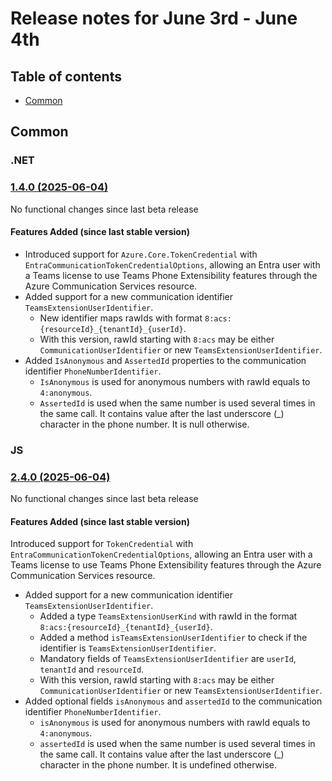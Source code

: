 # Release notes for June 3rd - June 4th

## Table of contents

* [Common](#common)

## Common

### .NET

### [1.4.0 (2025-06-04)](https://github.com/Azure/azure-sdk-for-net/blob/main/sdk/communication/Azure.Communication.Common/CHANGELOG.md#140-2025-06-04)

No functional changes since last beta release

#### Features Added (since last stable version)

- Introduced support for `Azure.Core.TokenCredential` with `EntraCommunicationTokenCredentialOptions`, allowing an Entra user with a Teams license to use Teams Phone Extensibility features through the Azure Communication Services resource.
- Added support for a new communication identifier `TeamsExtensionUserIdentifier`.
    - New identifier maps rawIds with format `8:acs:{resourceId}_{tenantId}_{userId}`.
    - With this version, rawId starting with `8:acs` may be either `CommunicationUserIdentifier` or new `TeamsExtensionUserIdentifier`.
- Added `IsAnonymous` and `AssertedId` properties to the communication identifier `PhoneNumberIdentifier`.
    - `IsAnonymous` is used for anonymous numbers with rawId equals to `4:anonymous`.
    - `AssertedId` is used when the same number is used several times in the same call. It contains value after the last underscore (_) character in the phone number. It is null otherwise.


### JS

### [2.4.0 (2025-06-04)](https://github.com/Azure/azure-sdk-for-js/blob/main/sdk/communication/communication-common/CHANGELOG.md#240-2025-06-04)

No functional changes since last beta release

#### Features Added (since last stable version)

Introduced support for `TokenCredential` with `EntraCommunicationTokenCredentialOptions`, allowing an Entra user with a Teams license to use Teams Phone Extensibility features through the Azure Communication Services resource.

- Added support for a new communication identifier `TeamsExtensionUserIdentifier`.
    - Added a type `TeamsExtensionUserKind` with rawId in the format `8:acs:{resourceId}_{tenantId}_{userId}`.
    - Added a method `isTeamsExtensionUserIdentifier` to check if the identifier is `TeamsExtensionUserIdentifier`.
    - Mandatory fields of `TeamsExtensionUserIdentifier` are `userId`, `tenantId` and `resourceId`.
    - With this version, rawId starting with `8:acs` may be either `CommunicationUserIdentifier` or new `TeamsExtensionUserIdentifier`.
- Added optional fields `isAnonymous` and `assertedId` to the communication identifier `PhoneNumberIdentifier`.
    - `isAnonymous` is used for anonymous numbers with rawId equals to `4:anonymous`.
    - `assertedId` is used when the same number is used several times in the same call. It contains value after the last underscore (_) character in the phone number. It is undefined otherwise.
